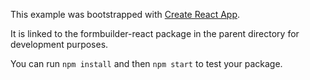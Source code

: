 This example was bootstrapped with [Create React App](https://github.com/facebook/create-react-app).

It is linked to the formbuilder-react package in the parent directory for development purposes.

You can run `npm install` and then `npm start` to test your package.
